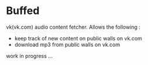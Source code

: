# Buffed

vk(vk.com) audio content fetcher. Allows the following :

- keep track of new content on public walls on vk.com 
- download mp3 from public walls on vk.com

work in progress ...

